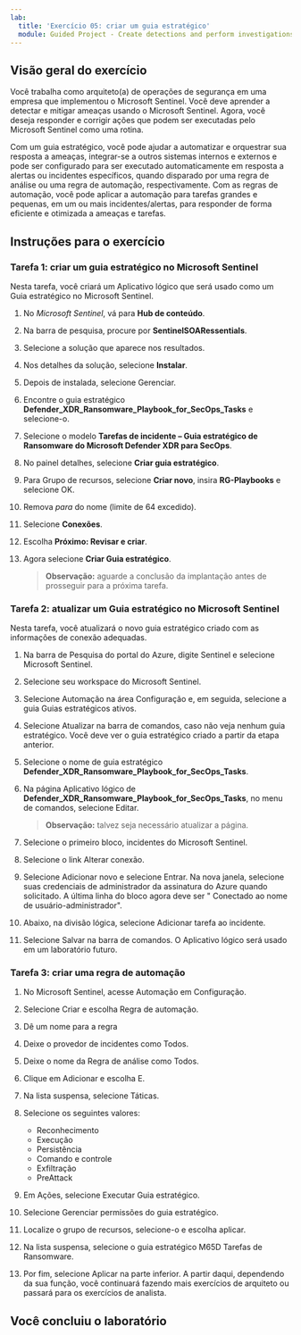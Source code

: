 ```yaml
---
lab:
  title: 'Exercício 05: criar um guia estratégico'
  module: Guided Project - Create detections and perform investigations using Microsoft Sentinel
---
```


## Visão geral do exercício

Você trabalha como arquiteto(a) de operações de segurança em uma empresa que implementou o Microsoft Sentinel. Você deve aprender a detectar e mitigar ameaças usando o Microsoft Sentinel. Agora, você deseja responder e corrigir ações que podem ser executadas pelo Microsoft Sentinel como uma rotina.

Com um guia estratégico, você pode ajudar a automatizar e orquestrar sua resposta a ameaças, integrar-se a outros sistemas internos e externos e pode ser configurado para ser executado automaticamente em resposta a alertas ou incidentes específicos, quando disparado por uma regra de análise ou uma regra de automação, respectivamente. Com as regras de automação, você pode aplicar a automação para tarefas grandes e pequenas, em um ou mais incidentes/alertas, para responder de forma eficiente e otimizada a ameaças e tarefas.

## Instruções para o exercício

### Tarefa 1: criar um guia estratégico no Microsoft Sentinel

Nesta tarefa, você criará um Aplicativo lógico que será usado como um Guia estratégico no Microsoft Sentinel.

1. No *Microsoft Sentinel*, vá para **Hub de conteúdo**.

1. Na barra de pesquisa, procure por **SentinelSOARessentials**.

1. Selecione a solução que aparece nos resultados.

1. Nos detalhes da solução, selecione **Instalar**.

1. Depois de instalada, selecione Gerenciar.

1. Encontre o guia estratégico **Defender_XDR_Ransomware_Playbook_for_SecOps_Tasks** e selecione-o.

1. Selecione o modelo **Tarefas de incidente – Guia estratégico de Ransomware do Microsoft Defender XDR para SecOps**.

1. No painel detalhes, selecione **Criar guia estratégico**.

1. Para Grupo de recursos, selecione **Criar novo**, insira **RG-Playbooks** e selecione OK.

1. Remova *para* do nome (limite de 64 excedido).

1. Selecione **Conexões**.

1. Escolha **Próximo: Revisar e criar**.

1. Agora selecione **Criar Guia estratégico**.

    >**Observação:** aguarde a conclusão da implantação antes de prosseguir para a próxima tarefa.

### Tarefa 2: atualizar um Guia estratégico no Microsoft Sentinel

Nesta tarefa, você atualizará o novo guia estratégico criado com as informações de conexão adequadas.

1. Na barra de Pesquisa do portal do Azure, digite Sentinel e selecione Microsoft Sentinel.

1. Selecione seu workspace do Microsoft Sentinel.

1. Selecione Automação na área Configuração e, em seguida, selecione a guia Guias estratégicos ativos.

1. Selecione Atualizar na barra de comandos, caso não veja nenhum guia estratégico. Você deve ver o guia estratégico criado a partir da etapa anterior.

1. Selecione o nome de guia estratégico **Defender_XDR_Ransomware_Playbook_for_SecOps_Tasks**.

1. Na página Aplicativo lógico de **Defender_XDR_Ransomware_Playbook_for_SecOps_Tasks**, no menu de comandos, selecione Editar.

    >**Observação:** talvez seja necessário atualizar a página.

1. Selecione o primeiro bloco, incidentes do Microsoft Sentinel.

1. Selecione o link Alterar conexão.

1. Selecione Adicionar novo e selecione Entrar. Na nova janela, selecione suas credenciais de administrador da assinatura do Azure quando solicitado. A última linha do bloco agora deve ser " Conectado ao nome de usuário-administrador".

1. Abaixo, na divisão lógica, selecione Adicionar tarefa ao incidente.

1. Selecione Salvar na barra de comandos. O Aplicativo lógico será usado em um laboratório futuro.

### Tarefa 3: criar uma regra de automação

1. No Microsoft Sentinel, acesse Automação em Configuração.

1. Selecione Criar e escolha Regra de automação.

1. Dê um nome para a regra

1. Deixe o provedor de incidentes como Todos.

1. Deixe o nome da Regra de análise como Todos.

1. Clique em Adicionar e escolha E.

1. Na lista suspensa, selecione Táticas.

1. Selecione os seguintes valores:
    - Reconhecimento
    - Execução
    - Persistência
    - Comando e controle
    - Exfiltração
    - PreAttack

1. Em Ações, selecione Executar Guia estratégico.

1. Selecione Gerenciar permissões do guia estratégico.

1. Localize o grupo de recursos, selecione-o e escolha aplicar.

1. Na lista suspensa, selecione o guia estratégico M65D Tarefas de Ransomware.

1. Por fim, selecione Aplicar na parte inferior.
A partir daqui, dependendo da sua função, você continuará fazendo mais exercícios de arquiteto ou passará para os exercícios de analista.

## Você concluiu o laboratório
